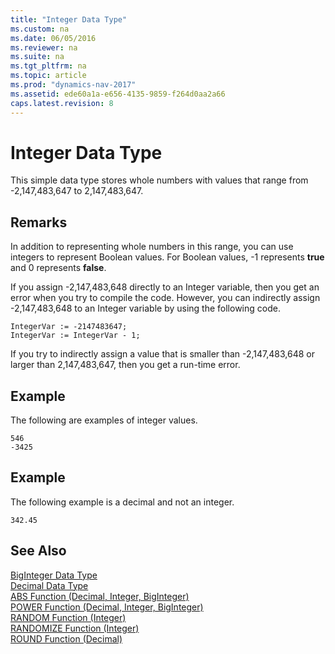 ```yaml
---
title: "Integer Data Type"
ms.custom: na
ms.date: 06/05/2016
ms.reviewer: na
ms.suite: na
ms.tgt_pltfrm: na
ms.topic: article
ms.prod: "dynamics-nav-2017"
ms.assetid: ede60a1a-e656-4135-9859-f264d0aa2a66
caps.latest.revision: 8
---
```

# Integer Data Type
This simple data type stores whole numbers with values that range from -2,147,483,647 to 2,147,483,647.  
  
## Remarks  
 In addition to representing whole numbers in this range, you can use integers to represent Boolean values. For Boolean values, -1 represents **true** and 0 represents **false**.  
  
 If you assign -2,147,483,648 directly to an Integer variable, then you get an error when you try to compile the code. However, you can indirectly assign -2,147,483,648 to an Integer variable by using the following code.  
  
```  
IntegerVar := -2147483647;  
IntegerVar := IntegerVar - 1;  
```  
  
 If you try to indirectly assign a value that is smaller than -2,147,483,648 or larger than 2,147,483,647, then you get a run-time error.  
  
## Example  
 The following are examples of integer values.  
  
```  
546  
-3425  
```  
  
## Example  
 The following example is a decimal and not an integer.  
  
```  
342.45  
```  
  
## See Also  
 [BigInteger Data Type](BigInteger-Data-Type.md)   
 [Decimal Data Type](Decimal-Data-Type.md)   
 [ABS Function \(Decimal, Integer, BigInteger\)](ABS-Function--Decimal--Integer--BigInteger-.md)   
 [POWER Function \(Decimal, Integer, BigInteger\)](POWER-Function--Decimal--Integer--BigInteger-.md)   
 [RANDOM Function \(Integer\)](RANDOM-Function--Integer-.md)   
 [RANDOMIZE Function \(Integer\)](RANDOMIZE-Function--Integer-.md)   
 [ROUND Function \(Decimal\)](ROUND-Function--Decimal-.md)